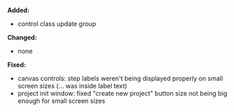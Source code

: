 **Added:**
* control class update group

**Changed:**
* none

**Fixed:**
* canvas controls: step labels weren't being displayed properly on small screen sizes (... was inside label text)
* project init window: fixed "create new project" button size not being big enough for small screen sizes
